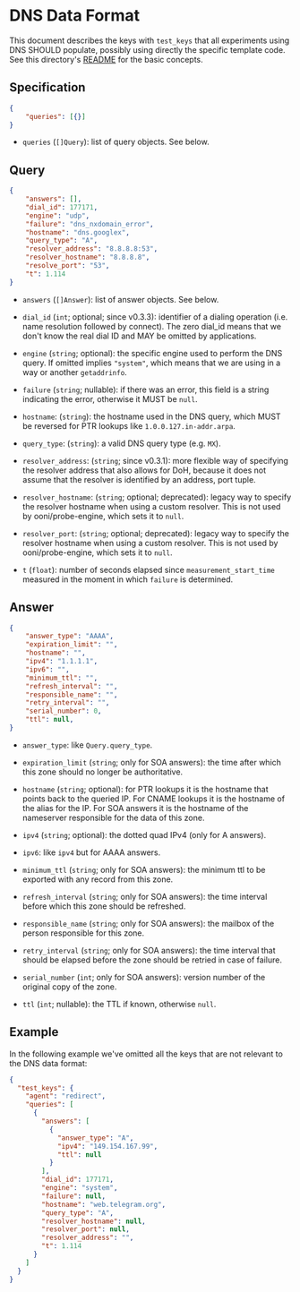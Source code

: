 # DNS Data Format

This document describes the keys with `test_keys` that all experiments
using DNS SHOULD populate, possibly using directly the specific template
code. See this directory's [README](README.md) for the basic concepts.

## Specification

```JSON
{
    "queries": [{}]
}
```

- `queries` (`[]Query`): list of query objects. See below.

## Query

```JSON
{
    "answers": [],
    "dial_id": 177171,
    "engine": "udp",
    "failure": "dns_nxdomain_error",
    "hostname": "dns.googlex",
    "query_type": "A",
    "resolver_address": "8.8.8.8:53",
    "resolver_hostname": "8.8.8.8",
    "resolve_port": "53",
    "t": 1.114
}
```

- `answers` (`[]Answer`): list of answer objects. See below.

- `dial_id` (`int`; optional; since v0.3.3): identifier of a dialing operation (i.e. name
resolution followed by connect). The zero dial_id means that we don't know the
real dial ID and MAY be omitted by applications.

- `engine` (`string`; optional): the specific engine used to perform
the DNS query. If omitted implies `"system"`, which means that we are
using in a way or another `getaddrinfo`.

- `failure` (`string`; nullable): if there was an error, this field is
a string indicating the error, otherwise it MUST be `null`.

- `hostname`: (`string`): the hostname used in the DNS query, which MUST
be reversed for PTR lookups like `1.0.0.127.in-addr.arpa`.

- `query_type`: (`string`): a valid DNS query type (e.g. `MX`).

- `resolver_address`: (`string`; since v0.3.1): more flexible way of
specifying the resolver address that also allows for DoH, because it does
not assume that the resolver is identified by an address, port tuple.

- `resolver_hostname`: (`string`; optional; deprecated): legacy way to
specify the resolver hostname when using a custom resolver. This is not
used by ooni/probe-engine, which sets it to `null`.

- `resolver_port`: (`string`; optional; deprecated): legacy way to
specify the resolver hostname when using a custom resolver. This is not
used by ooni/probe-engine, which sets it to `null`.

- `t` (`float`): number of seconds elapsed since `measurement_start_time`
measured in the moment in which `failure` is determined.


## Answer

```JSON
{
    "answer_type": "AAAA",
    "expiration_limit": "",
    "hostname": "",
    "ipv4": "1.1.1.1",
    "ipv6": "",
    "minimum_ttl": "",
    "refresh_interval": "",
    "responsible_name": "",
    "retry_interval": "",
    "serial_number": 0,
    "ttl": null,
}
```

- `answer_type`: like `Query.query_type`.

- `expiration_limit` (`string`; only for SOA answers): the time
after which this zone should no longer be authoritative.

- `hostname` (`string`; optional): for PTR lookups it is the hostname
that points back to the queried IP. For CNAME lookups it is the hostname
of the alias for the IP. For SOA answers it is the hostname of the
nameserver responsible for the data of this zone.

- `ipv4` (`string`; optional): the dotted quad IPv4 (only for A answers).

- `ipv6`: like `ipv4` but for AAAA answers.

- `minimum_ttl` (`string`; only for SOA answers): the minimum ttl to
be exported with any record from this zone.

- `refresh_interval` (`string`; only for SOA answers): the time interval before
which this zone should be refreshed.

- `responsible_name` (`string`; only for SOA answers): the
mailbox of the person responsible for this zone.

- `retry_interval` (`string`; only for SOA answers): the time interval
that should be elapsed before the zone should be retried in case of failure.

- `serial_number` (`int`; only for SOA answers): version number
of the original copy of the zone. 

- `ttl` (`int`; nullable): the TTL if known, otherwise `null`.

## Example

In the following example we've omitted all the keys that are
not relevant to the DNS data format:

```JSON
{
  "test_keys": {
    "agent": "redirect",
    "queries": [
      {
        "answers": [
          {
            "answer_type": "A",
            "ipv4": "149.154.167.99",
            "ttl": null
          }
        ],
        "dial_id": 177171,
        "engine": "system",
        "failure": null,
        "hostname": "web.telegram.org",
        "query_type": "A",
        "resolver_hostname": null,
        "resolver_port": null,
        "resolver_address": "",
        "t": 1.114
      }
    ]
  }
}
```
